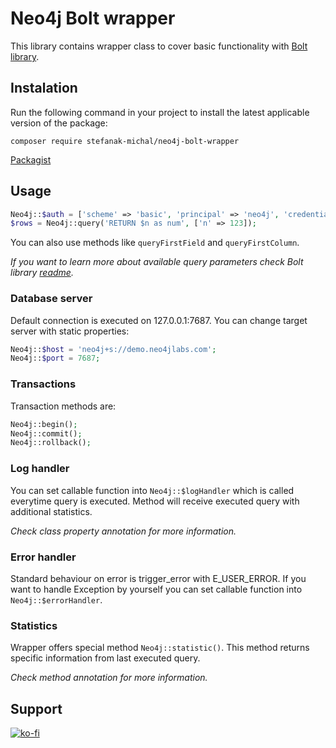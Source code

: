 # Neo4j Bolt wrapper

This library contains wrapper class to cover basic functionality with [Bolt library](https://github.com/neo4j-php/Bolt).

## Instalation

Run the following command in your project to install the latest applicable version of the package:

`composer require stefanak-michal/neo4j-bolt-wrapper`

[Packagist](https://packagist.org/packages/stefanak-michal/neo4j-bolt-wrapper)

## Usage

```php
Neo4j::$auth = ['scheme' => 'basic', 'principal' => 'neo4j', 'credentials' => 'password'];
$rows = Neo4j::query('RETURN $n as num', ['n' => 123]);
```

You can also use methods like `queryFirstField` and `queryFirstColumn`. 

_If you want to learn more about available query parameters check Bolt library [readme](https://github.com/neo4j-php/Bolt/blob/master/README.md)._

### Database server

Default connection is executed on 127.0.0.1:7687. You can change target server with static properties:

```php
Neo4j::$host = 'neo4j+s://demo.neo4jlabs.com';
Neo4j::$port = 7687;
```

### Transactions

Transaction methods are:

```php
Neo4j::begin();
Neo4j::commit();
Neo4j::rollback();
```

### Log handler

You can set callable function into `Neo4j::$logHandler` which is called everytime query is executed. Method will receive executed query with additional statistics.

_Check class property annotation for more information._

### Error handler

Standard behaviour on error is trigger_error with E_USER_ERROR. If you want to handle Exception by yourself you can set callable function into `Neo4j::$errorHandler`. 

### Statistics

Wrapper offers special method `Neo4j::statistic()`. This method returns specific information from last executed query. 

_Check method annotation for more information._

## Support

[![ko-fi](https://ko-fi.com/img/githubbutton_sm.svg)](https://ko-fi.com/Z8Z5ABMLW)
